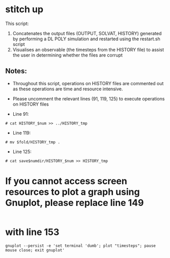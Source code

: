 # stitch up

This script:

1.	Concatenates the output files (OUTPUT, SOLVAT, HISTORY) generated by performing a DL POLY simulation and restarted using the restart.sh script
2. 	Visualises an observable (the timesteps from the HISTORY file) to assist the user in determining whether the files are corrupt

## Notes:

* Throughout this script, operations on HISTORY files are commented out as these operations are time and resource intensive. 
* Please uncomment the relevant lines (91, 119, 125) to execute operations on HISTORY files 

* Line 91:

```
# cat HISTORY_$num >> ../HISTORY_tmp
```

* Line 119:

```
# mv $fold/HISTORY_tmp .
```

* Line 125:

```
# cat save$numdir/HISTORY_$num >> HISTORY_tmp
```

# If you cannot access screen resources to plot a graph using Gnuplot, please replace line 149 

``` gnuplot --persist -e 'plot "timesteps"; pause mouse close; exit gnuplot'
```

# with line 153
```
gnuplot --persist -e 'set terminal 'dumb'; plot "timesteps"; pause mouse close; exit gnuplot'
```

